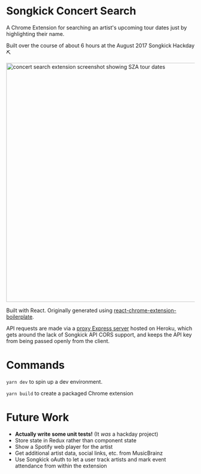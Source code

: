 # Songkick Concert Search

A Chrome Extension for searching an artist's upcoming tour dates just by highlighting their name.

Built over the course of about 6 hours at the August 2017 Songkick Hackday ⛏

<img src="https://pbs.twimg.com/media/DGTtZzbUMAAgJSa.jpg" width="640" height="auto" alt="concert search extension screenshot showing SZA tour dates" />

Built with React. Originally generated using [react-chrome-extension-boilerplate](https://github.com/jhen0409/react-chrome-extension-boilerplate).

API requests are made via a [proxy Express server](https://github.com/benhodgson87/sk-api-proxy) hosted on Heroku, which gets around the lack of Songkick API CORS support, and keeps the API key from being passed openly from the client.

# Commands

`yarn dev` to spin up a dev environment.

`yarn build` to create a packaged Chrome extension


# Future Work

* **Actually write some unit tests!** (It *was* a hackday project)
* Store state in Redux rather than component state
* Show a Spotify web player for the artist
* Get additional artist data, social links, etc. from MusicBrainz
* Use Songkick oAuth to let a user track artists and mark event attendance from within the extension
